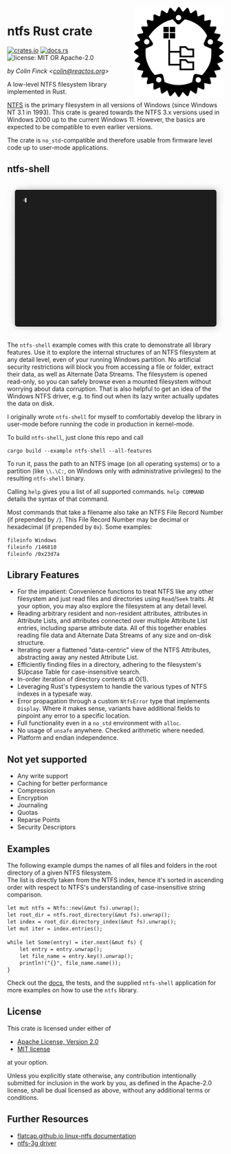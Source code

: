 <img align="right" src="img/ntfs.svg">

# ntfs Rust crate

[![crates.io](https://img.shields.io/crates/v/ntfs)](https://crates.io/crates/ntfs)
[![docs.rs](https://img.shields.io/docsrs/ntfs)](https://docs.rs/ntfs)
![license: MIT OR Apache-2.0](https://img.shields.io/crates/l/ntfs)

*by Colin Finck <<colin@reactos.org>>*

A low-level NTFS filesystem library implemented in Rust.

[NTFS](https://en.wikipedia.org/wiki/NTFS) is the primary filesystem in all versions of Windows (since Windows NT 3.1 in 1993).
This crate is geared towards the NTFS 3.x versions used in Windows 2000 up to the current Windows 11.
However, the basics are expected to be compatible to even earlier versions.

The crate is `no_std`-compatible and therefore usable from firmware level code up to user-mode applications.

## ntfs-shell
![ntfs-shell demo](img/ntfs-shell.gif)

The `ntfs-shell` example comes with this crate to demonstrate all library features.
Use it to explore the internal structures of an NTFS filesystem at any detail level, even of your running Windows partition.
No artificial security restrictions will block you from accessing a file or folder, extract their data, as well as Alternate Data Streams.
The filesystem is opened read-only, so you can safely browse even a mounted filesystem without worrying about data corruption.
That is also helpful to get an idea of the Windows NTFS driver, e.g. to find out when its lazy writer actually updates the data on disk.

I originally wrote `ntfs-shell` for myself to comfortably develop the library in user-mode before running the code in production in kernel-mode.

To build `ntfs-shell`, just clone this repo and call

```
cargo build --example ntfs-shell --all-features
```

To run it, pass the path to an NTFS image (on all operating systems) or to a partition (like `\\.\C:`, on Windows only with administrative privileges) to the resulting `ntfs-shell` binary.

Calling `help` gives you a list of all supported commands.
`help COMMAND` details the syntax of that command.

Most commands that take a filename also take an NTFS File Record Number (if prepended by `/`).
This File Record Number may be decimal or hexadecimal (if prepended by `0x`).
Some examples:

```
fileinfo Windows
fileinfo /146810
fileinfo /0x23d7a
```

## Library Features
* For the impatient: Convenience functions to treat NTFS like any other filesystem and just read files and directories using `Read`/`Seek` traits.
  At your option, you may also explore the filesystem at any detail level.
* Reading arbitrary resident and non-resident attributes, attributes in Attribute Lists, and attributes connected over multiple Attribute List entries, including sparse attribute data.
  All of this together enables reading file data and Alternate Data Streams of any size and on-disk structure.
* Iterating over a flattened "data-centric" view of the NTFS Attributes, abstracting away any nested Attribute List.
* Efficiently finding files in a directory, adhering to the filesystem's $Upcase Table for case-insensitive search.
* In-order iteration of directory contents at O(1).
* Leveraging Rust's typesystem to handle the various types of NTFS indexes in a typesafe way.
* Error propagation through a custom `NtfsError` type that implements `Display`.
  Where it makes sense, variants have additional fields to pinpoint any error to a specific location.
* Full functionality even in a `no_std` environment with `alloc`.
* No usage of `unsafe` anywhere. Checked arithmetic where needed.
* Platform and endian independence.

## Not yet supported
* Any write support
* Caching for better performance
* Compression
* Encryption
* Journaling
* Quotas
* Reparse Points
* Security Descriptors

## Examples
The following example dumps the names of all files and folders in the root directory of a given NTFS filesystem.  
The list is directly taken from the NTFS index, hence it's sorted in ascending order with respect to NTFS's understanding of case-insensitive string comparison.

```rust,no_run
let mut ntfs = Ntfs::new(&mut fs).unwrap();
let root_dir = ntfs.root_directory(&mut fs).unwrap();
let index = root_dir.directory_index(&mut fs).unwrap();
let mut iter = index.entries();

while let Some(entry) = iter.next(&mut fs) {
    let entry = entry.unwrap();
    let file_name = entry.key().unwrap();
    println!("{}", file_name.name());
}
```

Check out the [docs](https://docs.rs/ntfs), the tests, and the supplied `ntfs-shell` application for more examples on how to use the `ntfs` library.

## License
This crate is licensed under either of

 * [Apache License, Version 2.0](http://www.apache.org/licenses/LICENSE-2.0)
 * [MIT license](http://opensource.org/licenses/MIT)

at your option.

Unless you explicitly state otherwise, any contribution intentionally submitted for inclusion in the work by you, as defined in the Apache-2.0 license, shall be dual licensed as above, without any additional terms or conditions.

## Further Resources
* [flatcap.github.io linux-ntfs documentation](https://flatcap.github.io/linux-ntfs/ntfs/)
* [ntfs-3g driver](https://github.com/tuxera/ntfs-3g)
